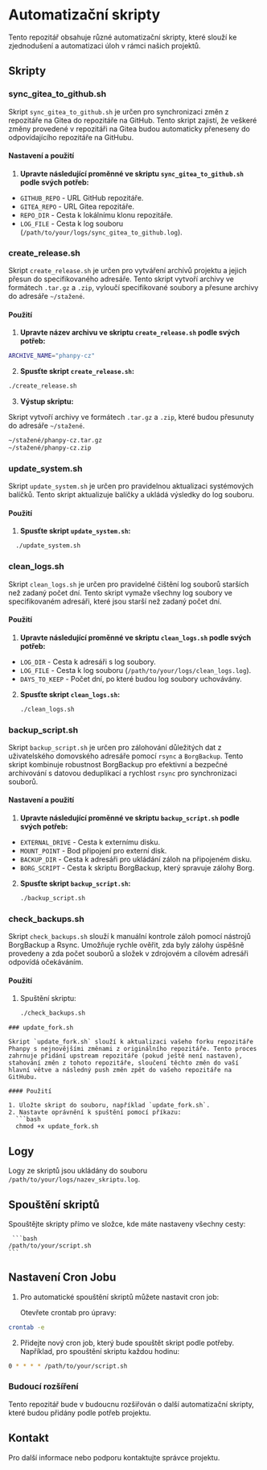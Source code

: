 # Automatizační skripty

Tento repozitář obsahuje různé automatizační skripty, které slouží ke zjednodušení a automatizaci úloh v rámci našich projektů.

## Skripty

### sync_gitea_to_github.sh

Skript `sync_gitea_to_github.sh` je určen pro synchronizaci změn z repozitáře na Gitea do repozitáře na GitHub. Tento skript zajistí, že veškeré změny provedené v repozitáři na Gitea budou automaticky přeneseny do odpovídajícího repozitáře na GitHubu.

#### Nastavení a použití

1. **Upravte následující proměnné ve skriptu `sync_gitea_to_github.sh` podle svých potřeb:**
- `GITHUB_REPO` - URL GitHub repozitáře.
- `GITEA_REPO` - URL Gitea repozitáře.
- `REPO_DIR` - Cesta k lokálnímu klonu repozitáře.
- `LOG_FILE` - Cesta k log souboru (`/path/to/your/logs/sync_gitea_to_github.log`).

### create_release.sh

Skript `create_release.sh` je určen pro vytváření archívů projektu a jejich přesun do specifikovaného adresáře. Tento skript vytvoří archivy ve formátech `.tar.gz` a `.zip`, vyloučí specifikované soubory a přesune archivy do adresáře `~/stažené`.

#### Použití

1. **Upravte název archivu ve skriptu `create_release.sh` podle svých potřeb:**

```bash
ARCHIVE_NAME="phanpy-cz"
```

2. **Spusťte skript `create_release.sh`:**

```bash
./create_release.sh
```

3. **Výstup skriptu:**

 Skript vytvoří archivy ve formátech `.tar.gz` a `.zip`, které budou přesunuty do adresáře `~/stažené`.

```bash
~/stažené/phanpy-cz.tar.gz
~/stažené/phanpy-cz.zip
```
### update_system.sh

Skript `update_system.sh` je určen pro pravidelnou aktualizaci systémových balíčků. Tento skript aktualizuje balíčky a ukládá výsledky do log souboru.

#### Použití

1. **Spusťte skript `update_system.sh`:**

```bash
  ./update_system.sh
 ```

### clean_logs.sh

Skript `clean_logs.sh` je určen pro pravidelné čištění log souborů starších než zadaný počet dní. Tento skript vymaže všechny log soubory ve specifikovaném adresáři, které jsou starší než zadaný počet dní.

#### Použití

1. **Upravte následující proměnné ve skriptu `clean_logs.sh` podle svých potřeb:**
 - `LOG_DIR` - Cesta k adresáři s log soubory.
 - `LOG_FILE` - Cesta k log souboru (`/path/to/your/logs/clean_logs.log`).
 - `DAYS_TO_KEEP` - Počet dní, po které budou log soubory uchovávány.

2. **Spusťte skript `clean_logs.sh`:**

    ```bash
    ./clean_logs.sh
    ```
### backup_script.sh

Skript `backup_script.sh` je určen pro zálohování důležitých dat z uživatelského domovského adresáře pomocí `rsync` a `BorgBackup`. Tento skript kombinuje robustnost BorgBackup pro efektivní a bezpečné archivování s datovou deduplikací a rychlost `rsync` pro synchronizaci souborů.

#### Nastavení a použití

1. **Upravte následující proměnné ve skriptu `backup_script.sh` podle svých potřeb:**
  - `EXTERNAL_DRIVE` - Cesta k externímu disku.
  - `MOUNT_POINT` - Bod připojení pro externí disk.
  - `BACKUP_DIR` - Cesta k adresáři pro ukládání záloh na připojeném disku.
  - `BORG_SCRIPT` - Cesta k skriptu BorgBackup, který spravuje zálohy Borg.

2. **Spusťte skript `backup_script.sh`:**

   ```bash
   ./backup_script.sh
   ```
   

### check_backups.sh

Skript `check_backups.sh` slouží k manuální kontrole záloh pomocí nástrojů BorgBackup a Rsync. Umožňuje rychle ověřit, zda byly zálohy úspěšně provedeny a zda počet souborů a složek v zdrojovém a cílovém adresáři odpovídá očekáváním.

#### Použití

1. Spuštění skriptu:
   ```bash
   ./check_backups.sh
 ```
 ### update_fork.sh

Skript `update_fork.sh` slouží k aktualizaci vašeho forku repozitáře Phanpy s nejnovějšími změnami z originálního repozitáře. Tento proces zahrnuje přidání upstream repozitáře (pokud ještě není nastaven), stahování změn z tohoto repozitáře, sloučení těchto změn do vaší hlavní větve a následný push změn zpět do vašeho repozitáře na GitHubu.

#### Použití

1. Uložte skript do souboru, například `update_fork.sh`.
2. Nastavte oprávnění k spuštění pomocí příkazu:
   ```bash
   chmod +x update_fork.sh
  ```
   
## Logy

Logy ze skriptů jsou ukládány do souboru `/path/to/your/logs/nazev_skriptu.log`.

## Spouštění skriptů

Spouštějte skripty přímo ve složce, kde máte nastaveny všechny cesty:

     ```bash
    /path/to/your/script.sh
    ```

## Nastavení Cron Jobu

1. Pro automatické spouštění skriptů můžete nastavit cron job:

    Otevřete crontab pro úpravy:
```bash
crontab -e
```

2. Přidejte nový cron job, který bude spouštět skript podle potřeby. Například, pro spouštění skriptu každou hodinu:

```bash
0 * * * * /path/to/your/script.sh
```
### Budoucí rozšíření

Tento repozitář bude v budoucnu rozšiřován o další automatizační skripty, které budou přidány podle potřeb projektu.

## Kontakt

Pro další informace nebo podporu kontaktujte správce projektu.